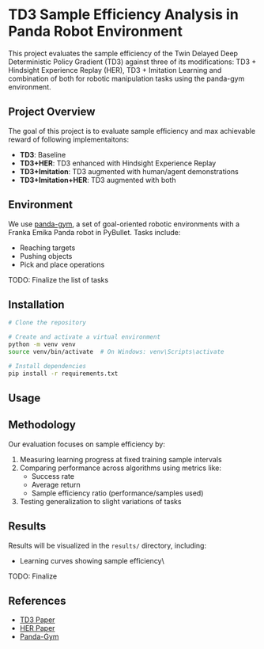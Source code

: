 # TD3 Sample Efficiency Analysis in Panda Robot Environment

This project evaluates the sample efficiency of the Twin Delayed Deep Deterministic Policy Gradient (TD3) against three of its modifications: TD3 + Hindsight Experience Replay (HER), TD3 + Imitation Learning and combination of both for robotic manipulation tasks using the panda-gym environment.

## Project Overview

The goal of this project is to evaluate sample efficiency and max achievable reward of following implementaitons:

- **TD3**: Baseline 
- **TD3+HER**: TD3 enhanced with Hindsight Experience Replay
- **TD3+Imitation**: TD3 augmented with human/agent demonstrations
- **TD3+Imitation+HER**: TD3 augmented with both

## Environment

We use [panda-gym](https://github.com/qgallouedec/panda-gym), a set of goal-oriented robotic environments with a Franka Emika Panda robot in PyBullet. Tasks include:
- Reaching targets
- Pushing objects
- Pick and place operations

TODO: Finalize the list of tasks
## Installation

```bash
# Clone the repository

# Create and activate a virtual environment
python -m venv venv
source venv/bin/activate  # On Windows: venv\Scripts\activate

# Install dependencies
pip install -r requirements.txt
```

## Usage


## Methodology

Our evaluation focuses on sample efficiency by:
1. Measuring learning progress at fixed training sample intervals
2. Comparing performance across algorithms using metrics like:
    - Success rate
    - Average return
    - Sample efficiency ratio (performance/samples used)
3. Testing generalization to slight variations of tasks

## Results

Results will be visualized in the `results/` directory, including:
- Learning curves showing sample efficiency\

TODO: Finalize
## References

- [TD3 Paper](https://arxiv.org/abs/1802.09477)
- [HER Paper](https://arxiv.org/abs/1707.01495)
- [Panda-Gym](https://panda-gym.readthedocs.io/en/latest/)